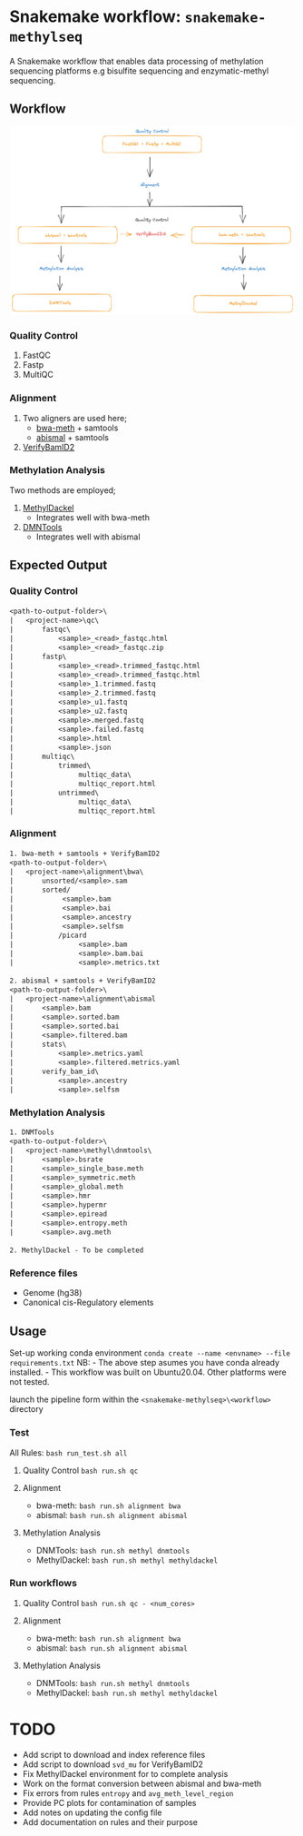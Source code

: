 # Snakemake workflow: `snakemake-methylseq`

A Snakemake workflow that enables data processing of methylation sequencing platforms e.g
    bisulfite sequencing and enzymatic-methyl sequencing.


## Workflow

![Pipeline-Workflow](img/snakemake-methylseq-workflow.png)

### Quality Control
1. FastQC
2. Fastp
3. MultiQC

### Alignment
1. Two aligners are used here;
    - [bwa-meth](https://github.com/brentp/bwa-meth) + samtools
    - [abismal](https://github.com/smithlabcode/abismal) + samtools
2. [VerifyBamID2](https://github.com/Griffan/VerifyBamID)

### Methylation Analysis
Two methods are employed;
1. [MethylDackel](https://github.com/dpryan79/MethylDackel)
    - Integrates well with bwa-meth
2. [DMNTools](https://dnmtools.readthedocs.io/en/latest/)
    - Integrates well with abismal

## Expected Output

### Quality Control
    <path-to-output-folder>\
    |   <project-name>\qc\
    |       fastqc\
    |           <sample>_<read>_fastqc.html
    |           <sample>_<read>_fastqc.zip
    |       fastp\
    |           <sample>_<read>.trimmed_fastqc.html
    |           <sample>_<read>.trimmed_fastqc.html
    |           <sample>_1.trimmed.fastq
    |           <sample>_2.trimmed.fastq
    |           <sample>_u1.fastq
    |           <sample>_u2.fastq
    |           <sample>.merged.fastq
    |           <sample>.failed.fastq
    |           <sample>.html
    |           <sample>.json
    |       multiqc\
    |           trimmed\
    |                multiqc_data\
    |                multiqc_report.html
    |           untrimmed\
    |                multiqc_data\
    |                multiqc_report.html

### Alignment
    1. bwa-meth + samtools + VerifyBamID2
    <path-to-output-folder>\
    |   <project-name>\alignment\bwa\
    |       unsorted/<sample>.sam
    |       sorted/
    |            <sample>.bam
    |            <sample>.bai
    |            <sample>.ancestry
    |            <sample>.selfsm
    |           /picard
    |                <sample>.bam
    |                <sample>.bam.bai
    |                <sample>.metrics.txt

    2. abismal + samtools + VerifyBamID2
    <path-to-output-folder>\
    |   <project-name>\alignment\abismal
    |       <sample>.bam
    |       <sample>.sorted.bam
    |       <sample>.sorted.bai
    |       <sample>.filtered.bam
    |       stats\
    |           <sample>.metrics.yaml
    |           <sample>.filtered.metrics.yaml
    |       verify_bam_id\
    |           <sample>.ancestry
    |           <sample>.selfsm

### Methylation Analysis
    1. DNMTools
    <path-to-output-folder>\
    |   <project-name>\methyl\dnmtools\
    |       <sample>.bsrate
    |       <sample>_single_base.meth
    |       <sample>_symmetric.meth
    |       <sample>_global.meth
    |       <sample>.hmr
    |       <sample>.hypermr
    |       <sample>.epiread
    |       <sample>.entropy.meth
    |       <sample>.avg.meth

    2. MethylDackel - To be completed


### Reference files
- Genome (hg38)
- Canonical cis-Regulatory elements

## Usage

Set-up working conda environment `conda create --name <envname> --file requirements.txt`
NB: 
    - The above step asumes you have conda already installed.
    - This workflow was built on Ubuntu20.04. Other platforms were not tested.

launch the pipeline form within the `<snakemake-methylseq>\<workflow>` directory

### Test

All Rules: `bash run_test.sh all`

1. Quality Control
    `bash run.sh qc`
2. Alignment 
    - bwa-meth: `bash run.sh alignment bwa`
    - abismal:  `bash run.sh alignment abismal`

3. Methylation Analysis
    - DNMTools: `bash run.sh methyl dnmtools`
    - MethylDackel: `bash run.sh methyl methyldackel`

### Run workflows
1. Quality Control
    `bash run.sh qc - <num_cores>`
2. Alignment 
    - bwa-meth: `bash run.sh alignment bwa`
    - abismal:  `bash run.sh alignment abismal`

3. Methylation Analysis
    - DNMTools: `bash run.sh methyl dnmtools`
    - MethylDackel: `bash run.sh methyl methyldackel`

# TODO

- Add script to download and index reference files
- Add script to download `svd_mu` for VerifyBamID2
- Fix MethylDackel environment for to complete analysis
- Work on the format conversion between abismal and bwa-meth
- Fix errors from rules `entropy` and `avg_meth_level_region`
- Provide PC plots for contamination of samples
- Add notes on updating the config file
- Add documentation on rules and their purpose